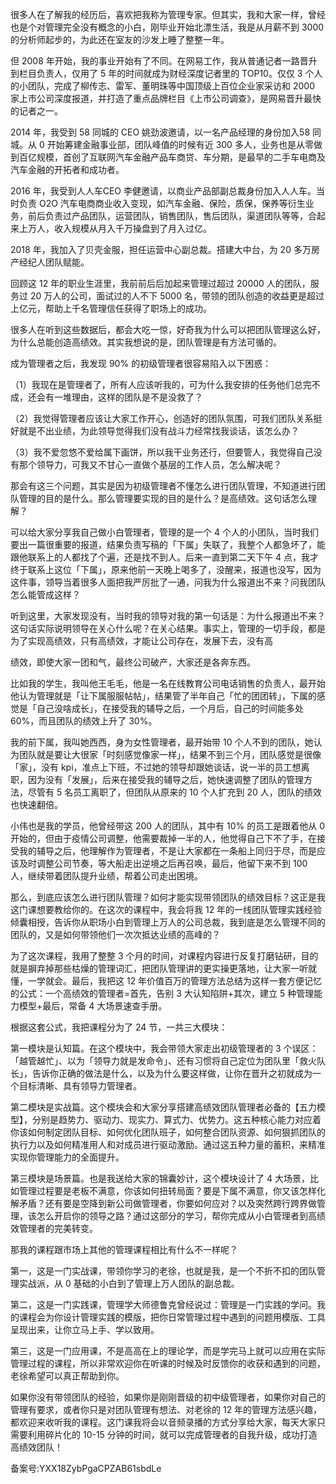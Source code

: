 很多人在了解我的经历后，喜欢把我称为管理专家。但其实，我和大家一样，曾经也是个对管理完全没有概念的小白，刚毕业开始北漂⽣活，我是从⽉薪不到 3000 的分析师起步的，为此还在室友的沙发上睡了整整⼀年。

但 2008 年开始，我的事业开始有了不同。在⽹易⼯作，我从普通记者一路晋升到栏⽬负责人，仅⽤了 5 年的时间就成为财经深度记者⾥的 TOP10。仅仅 3 个人的小团队，完成了柳传志、雷军、董明珠等中国顶级上百位企业家采访和 2000 家上市公司深度报道，并打造了重点品牌栏⽬《上市公司调查》，是⽹易晋升最快的记者之⼀。

2014 年，我受到 58 同城的 CEO 姚劲波邀请，以一名产品经理的身份加⼊58 同城。从 0 开始筹建⾦融事业部，团队峰值的时候有近 300 多人，业务也是从零做到百亿规模，⾸创了互联⽹汽⻋⾦融产品⻋商贷、⻋分期，是最早的⼆⼿⻋电商及汽⻋⾦融的开拓者和成功者。

2016 年，我受到⼈⼈⻋CEO 李健邀请，以商业产品部副总裁身份加⼊⼈⼈⻋。当时负责 O2O 汽⻋电商商业收⼊变现，如汽⻋⾦融、保险，质保，保养等衍⽣业务，前后负责过产品团队，运营团队，销售团队，售后团队，渠道团队等等，合起来上万人，收⼊规模从⽉⼊千万操盘到了⽉⼊过亿。

2018 年，我加⼊了⻉壳⾦服，担任运营中⼼副总裁。搭建⼤中台，为 20 多万房产经纪⼈团队赋能。

回顾这 12 年的职业生涯里，我前前后后加起来管理过超过 20000 人的团队，服务过 20 万人的公司，面试过的人不下 5000 名，带领的团队创造的收益更是超过上亿元，帮助上千名管理信任获得了职场上的成功。

很多人在听到这些数据后，都会大吃一惊，好奇我为什么可以把团队管理这么好，为什么总能创造高绩效。其实我想说的是，团队管理是有方法可循的。

成为管理者之后，我发现 90\% 的初级管理者很容易陷入以下困惑：

（1）我现在是管理者了，所有人应该听我的，可为什么我安排的任务他们总完不成，还会有一堆理由，这样的团队是不是没救了？

（2）我觉得管理者应该让大家工作开心，创造好的团队氛围，可我们团队关系挺好就是不出业绩，为此领导觉得我们没有战斗力经常找我谈话，该怎么办？

（3）我不爱忽悠不爱给属下画饼，所以我干业务还行，但要管人，我觉得自己没有那个领导力，可我又不甘心一直做个基层的工作人员，怎么解决呢？

那会有这三个问题，其实是因为初级管理者不懂怎么进行团队管理，不知道进行团队管理的目的是什么。那么管理要实现的目的是什么？是高绩效。这句话怎么理解？

可以给大家分享我自己做小白管理者，管理的是一个 4 个人的小团队，当时我们要出一篇很重要的报道，结果负责写稿的「下属」失联了，我整个人都急坏了，能跟他联系上的人都找了个遍，还是找不到人。后来一直到第二天下午 4 点，我才终于联系上这位「下属」，原来他前一天晚上喝多了，没醒来，报道也没写，因为这件事，领导当着很多人面把我严厉批了一通，问我为什么报道出不来？问我团队怎么能管成这样？

听到这里，大家发现没有，当时我的领导对我的第一句话是：为什么报道出不来？这句话实际说明领导在关心什么呢？在关心结果。事实上，管理的一切手段，都是为了实现高绩效，只有高绩效，才能让公司存在，发展下去，没有高

绩效，即使大家一团和气，最终公司破产，大家还是各奔东西。

比如我的学生，我叫他王毛毛，他是一名在线教育公司电话销售的负责人，最开始他认为管理就是「让下属服服帖帖」，结果管了半年自己「忙的团团转」，下属的感觉是「自己没啥成长」，在接受我的辅导之后，一个月后，自己的时间能多处 60\%，而且团队的绩效上升了 30\%。

我的前下属，我叫她西西，身为女性管理者，最开始带 10 个人不到的团队，她认为团队就是要让大很家「时刻感觉像家一样」，结果不到三个月，团队感觉是很像「家」，没有 kpi，准点上下班，不过她的领导却跟她谈话，说一半的员工想离职，因为没有「发展」，后来在接受我的辅导之后，她快速调整了团队的管理方法，尽管有 5 名员工离职了，但团队从原来的 10 个人扩充到 20 人，团队的绩效也快速翻倍。

小伟也是我的学员，他曾经带这 200 人的团队，其中有 10\% 的员工是跟着他从 0 开始的，但由于疫情公司调整，他需要裁掉一半的人，他觉得自己下不了手，在接受我的辅导之后，他理解作为管理者，不是让大家都在一条船上同归于尽，而是应该及时调整公司节奏，等大船走出逆境之后再召唤，最后，他留下来不到 100 人，继续带着团队提升业绩，帮着公司走出困境。

那么，到底应该怎么进行团队管理？如何才能实现带领团队的绩效目标？这正是我这门课想要教给你的。在这次的课程中，我会将我 12 年的一线团队管理实践经验倾囊相授，告诉你从职场小白到管理上万人的公司总裁，我到底是怎么管理不同的团队的，又是如何带领他们一次次抵达业绩的高峰的？

为了这次课程，我用了整整 3 个月的时间，对课程内容进行反复打磨钻研，目的就是摒弃掉那些枯燥的管理词汇，把团队管理讲的更实操更落地，让大家一听就懂，一学就会。最后，我把这 12 年价值百万的管理方法总结为这样一套方便记忆的公式：一个高绩效的管理者=首先，告别 3 大认知陷阱+其次，建立 5 种管理能力模型+最后，常备 4 大场景速查手册。

根据这套公式，我把课程分为了 24 节，一共三大模块：

第一模块是认知篇。在这个模块中，我会带领大家走出初级管理者的 3 个误区：「越管越忙」、以为「领导力就是发命令」、还有习惯将自己定位为团队里「救火队长」，告诉你正确的做法是什么，以及为什么要这样做，让你在晋升之初就成为一个目标清晰、具有领导力管理者。

第二模块是实战篇。这个模块会和大家分享搭建高绩效团队管理者必备的【五力模型】，分别是趋势力、驱动力、现实力、算式力、优势力。这五种核心能力对应着你该如何制定团队目标、如何优化团队班子，如何整合团队资源、如何狠抓团队的执行力以及如何精准用人和对成员进行驱动激励。通过这五种力量的蓄积，来精准实现你管理能力的全面提升。

第三模块是场景篇。也是我送给大家的锦囊妙计，这个模块设计了 4 大场景，比如管理过程要是老板不满意，你该如何扭转局面？要是下属不满意，你又该怎样化解矛盾？还有要是空降到新公司做管理者，你要如何应对？以及突然跨行跨界做管理，该怎么开启你的领导之路？通过这部分的学习，帮你完成从小白管理者到高绩效管理者的完美转变。

那我的课程跟市场上其他的管理课程相比有什么不一样呢？

第一，这是一门实战课，带领你学习的老徐，也就是我，是一个不折不扣的团队管理实战派，从 0 基础的小白到了管理上万人团队的副总裁。

第二，这是一门实践课，管理学大师德鲁克曾经说过：管理是一门实践的学问。我的课程会为你设计管理实践的模版，把你日常管理过程中遇到的问题用模版、工具呈现出来，让你立马上手、学以致用。

第三，这是一门应用课，不是高高在上的理论学，而是学完马上就可以应用在实际管理过程的课程，所以非常欢迎你在听课的时候及时反馈你的收获和遇到的问题，老徐希望可以真正帮助到你。

如果你没有带领团队的经验，如果你是刚刚晋级的初中级管理者，如果你对自己的管理有要求，或者你只是对团队管理有想法、对老徐的 12 年的管理方法感兴趣，都欢迎来收听我的课程。这门课我将会以音频录播的方式分享给大家，每天大家只需要利用碎片化的 10-15 分钟的时间，就可以完成管理者的自我升级，成功打造高绩效团队！

备案号:YXX18ZybPgaCPZAB61sbdLe